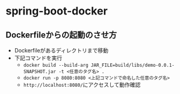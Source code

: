 # spring-boot-docker

## Dockerfileからの起動のさせ方

* Dockerfileがあるディレクトリまで移動
* 下記コマンドを実行
    * ```docker build --build-arg JAR_FILE=build/libs/demo-0.0.1-SNAPSHOT.jar -t <任意のタグ名> .```
    * ```docker run -p 8080:8080 <上記コマンドで命名した任意のタグ名>```
    * ```http://localhost:8080/```にアクセスして動作確認
